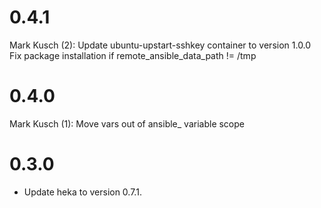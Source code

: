# 0.4.1

Mark Kusch (2):
      Update ubuntu-upstart-sshkey container to version 1.0.0
      Fix package installation if remote_ansible_data_path != /tmp

# 0.4.0

Mark Kusch (1):
      Move vars out of ansible_ variable scope

# 0.3.0

* Update heka to version 0.7.1.


<!-- vim: set nofen ts=4 sw=4 et: -->
